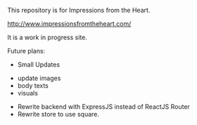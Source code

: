 This repository is for Impressions from the Heart.

http://www.impressionsfromtheheart.com/

It is a work in progress site.

Future plans:
 - Small Updates
 * update images
 * body texts
 * visuals
 - Rewrite backend with ExpressJS instead of ReactJS Router
 - Rewrite store to use square.

